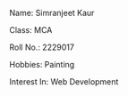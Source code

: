 Name: Simranjeet Kaur 

Class: MCA 

Roll No.: 2229017 

Hobbies: Painting 

Interest In: Web Development 
